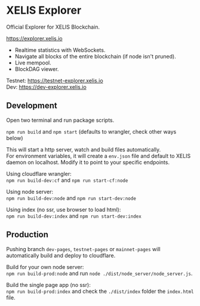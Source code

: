 # XELIS Explorer

Official Explorer for XELIS Blockchain.

<https://explorer.xelis.io>  

- Realtime statistics with WebSockets.
- Navigate all blocks of the entire blockchain (if node isn't pruned).
- Live mempool.
- BlockDAG viewer.

Testnet: <https://testnet-explorer.xelis.io>  
Dev: <https://dev-explorer.xelis.io>  

## Development

Open two terminal and run package scripts.

`npm run build` and `npm start` (defaults to wrangler, check other ways below)

This will start a http server, watch and build files automatically.  
For environment variables, it will create a `env.json` file and default to XELIS daemon on localhost. Modify it to point to your specific endpoints.  

Using cloudflare wrangler:  
`npm run build-dev:cf` and `npm run start-cf:node`

Using node server:  
`npm run build-dev:node` and `npm run start-dev:node`

Using index (no ssr, use browser to load html):  
`npm run build-dev:index` and `npm run start-dev:index`

## Production

Pushing branch `dev-pages`, `testnet-pages` or `mainnet-pages`
will automatically build and deploy to cloudflare.

Build for your own node server:  
`npm run build-prod:node` and run `node ./dist/node_server/node_server.js`.

Build the single page app (no ssr):  
`npm run build-prod:index` and check the `./dist/index` folder the `index.html` file.
